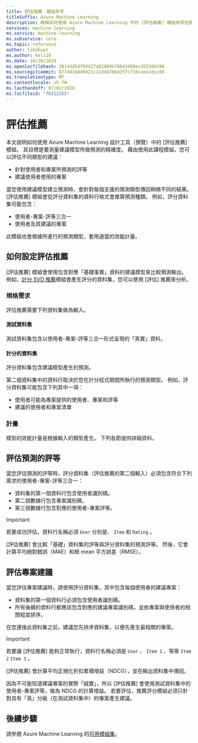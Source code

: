 ```yaml
---
title: 評估推薦：模組參考
titleSuffix: Azure Machine Learning
description: 瞭解如何使用 Azure Machine Learning 中的 [評估推薦] 模組來評估推薦模型預測的精確度。
services: machine-learning
ms.service: machine-learning
ms.subservice: core
ms.topic: reference
author: likebupt
ms.author: keli19
ms.date: 10/10/2019
ms.openlocfilehash: 38144d5df04427a82989b78843466ecd55386196
ms.sourcegitcommit: 877491bd46921c11dd478bd25fc718ceee2dcc08
ms.translationtype: MT
ms.contentlocale: zh-TW
ms.lasthandoff: 07/02/2020
ms.locfileid: "76312255"
---
```

# <a name="evaluate-recommender"></a>評估推薦

本文說明如何使用 Azure Machine Learning 設計工具（預覽）中的 [評估推薦] 模組。 其目標是要測量建議模型所做預測的精確度。 藉由使用此課程模組，您可以評估不同類型的建議：  
  
-   針對使用者和專案所預測的評等    
-   建議使用者使用的專案  
  
當您使用建議模型建立預測時，會針對每個支援的預測類型傳回稍微不同的結果。 [評估推薦] 模組會從評分資料集的資料行格式會推算預測種類。 例如，評分資料集可能包含：

- 使用者-專案-評等三合一
- 使用者及其建議的專案

此模組也會根據所進行的預測類型，套用適當的效能計量。 

  
## <a name="how-to-configure-evaluate-recommender"></a>如何設定評估推薦

[評估推薦] 模組會使用包含對應「基礎事實」資料的建議模型來比較預測輸出。 例如，[計分 SVD 推薦](score-svd-recommender.md)模組會產生評分的資料集，您可以使用 [評估] 推薦來分析。

### <a name="requirements"></a>規格需求

評估推薦需要下列資料集做為輸入。 
  
#### <a name="test-dataset"></a>測試資料集

測試資料集包含以使用者-專案-評等三合一形式呈現的「真實」資料。  

#### <a name="scored-dataset"></a>計分的資料集

評分資料集包含建議模型產生的預測。  
  
第二個資料集中的資料行取決於您在計分程式期間所執行的預測類型。 例如，評分資料集可能包含下列其中一項：

- 使用者可能為專案提供的使用者、專案和評等
- 建議的使用者和專案清單 

### <a name="metrics"></a>計量

模型的效能計量是根據輸入的類型產生。 下列各節提供詳細資料。

## <a name="evaluate-predicted-ratings"></a>評估預測的評等  

當您評估預測的評等時，評分資料集（評估推薦的第二個輸入）必須包含符合下列需求的使用者-專案-評等三合一：
  
-   資料集的第一個資料行包含使用者識別碼。    
-   第二個數據行包含專案識別碼。  
-   第三個數據行包含對應的使用者-專案評等。  
  
> [!IMPORTANT] 
> 若要成功評估，資料行名稱必須 `User` 分別是、 `Item` 和 `Rating` 。  
  
[評估推薦] 會比較「基礎」資料集的評等與評分資料集的預測評等。 然後，它會計算平均絕對錯誤（MAE）和根 mean 平方誤差（RMSE）。



## <a name="evaluate-item-recommendations"></a>評估專案建議

當您評估專案建議時，請使用評分資料集，其中包含每個使用者的建議專案：
  
-   資料集的第一個資料行必須包含使用者識別碼。    
-   所有後續的資料行都應該包含對應的建議專案識別碼，並依專案與使用者的相關程度排序。 

在您連接此資料集之前，建議您先排序資料集，以便先產生最相關的專案。  

> [!IMPORTANT] 
> 若要讓 [評估推薦] 能夠正常執行，資料行名稱必須是 `User` 、 `Item 1` 、等等 `Item 2` `Item 3` 。  
  
[評估推薦] 會計算平均正規化折扣累積增益（NDCG），並在輸出資料集中傳回。  
  
因為不可能知道建議專案的實際「誠實」，所以 [評估推薦] 會使用測試資料集中的使用者-專案評等，做為 NDCG 的計算增益。 若要評估，推薦評分模組必須只針對具有「真」分級（在測試資料集中）的專案產生建議。  
  

## <a name="next-steps"></a>後續步驟

請參閱 Azure Machine Learning 的[可用模組集](module-reference.md)。 
